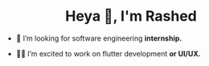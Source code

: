<h1 align="center">Heya 👋, I'm Rashed</h1>



- 🤝 I’m looking for software engineering **internship.**

- 👨‍💻 I’m excited to work on flutter development **or UI/UX.**


<p align="left">
</p>
